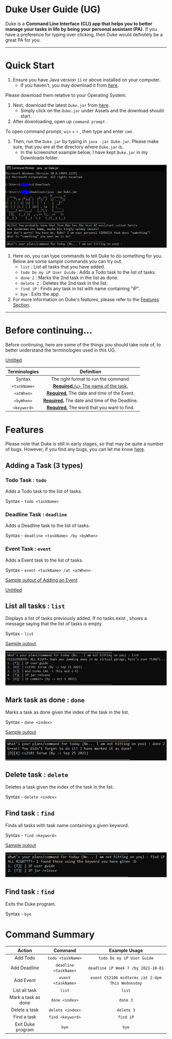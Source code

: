 # Duke User Guide (UG)

Duke is a **Command Line Interface (CLI) app that helps you to better manage your tasks in life by being your personal assistant (PA).** If you have a preference for typing over clicking, then Duke would definitely be a great PA for you.

---

# Quick Start

1. Ensure you have Java version `11` or above installed on your computer.
    - If you haven't, you may download it from [here](https://www.oracle.com/java/technologies/downloads/#java11-linux).

Please download them relative to your Operating System.

1. Next, download the latest `Duke.jar` from [here](https://github.com/Kair0s3/ip/releases).
    - Simply click on the `Duke.jar` under Assets and the download should start.
2. After downloading, open up `command prompt` .

To open command prompt, `win` + `r` , then type and enter `cmd` .

1. Then, run the `Duke.jar` by typing in `java -jar Duke.jar`. Please make sure, that you are at the directory where `Duke.jar` is.
    - In the screenshot example below, I have kept `Duke.jar` in my Downloads folder.

![Untitled](images/Untitled.png)

1. Here on, you can type commands to tell Duke to do something for you. Below are some sample commands you can try out.
    - `list` : List all tasks that you have added.
    - `todo Do my iP User Guide` : Adds a Todo task to the list of tasks.
    - `done 2` : Marks the 2nd task in the list as done.
    - `delete 2` : Deletes the 2nd task in the list.
    - `find iP` : Finds any task in list with name containing "iP".
    - `bye` : Exits the app.
2. For more information on Duke's features, please refer to the [Features Section]().

---

# Before continuing...

Before continuing, here are some of the things you should take note of, to better understand the terminologies used in this UG.

[Untitled](https://www.notion.so/11926973ff514fe3b262981e8c1a7130)

| Terminologies | Definition |
|:-------------:|:----------:|
| Syntax | The right format to run the command. |
| `<taskName>` | <u>**Required.**/u> The name of the task. |
| `<atWhen>` | <u>**Required.**</u> The date and time of the Event. |
| `<byWhen>` | <u>**Required.**</u> The date and time of the Deadline. |
| `<keyword>` | <u>**Required.**</u> The word that you want to find. |

# Features
Please note that Duke is still in early stages, so that may be quite a number of bugs. However, if you find any bugs, you can let me know [here](https://github.com/Kair0s3/ip/issues).

## Adding a Task (3 types)

### Todo Task : `todo`

Adds a Todo task to the list of tasks.

Syntax - `todo <taskName>`

### Deadline Task : `deadline`

Adds a Deadline task to the list of tasks.

Syntax - `deadline <taskName> /by <byWhen>`

### Event Task : `event`

Adds a Event task to the list of tasks.

Syntax - `event <taskName> /at <atWhen>`

<u>Sample output of Adding an Event</u>

[Untitled](images/Untitled%201.png)

## List all tasks : `list`

Displays a list of tasks previously added. If no tasks exist , shows a message saying that the list of tasks is empty.

Syntax - `list`

<u>Sample output</u>

![Untitled](images/Untitled%202.png)

## Mark task as done : `done`

Marks a task as done given the index of the task in the list.

Syntax - `done <index>`

<u>Sample output</u>

![Untitled](images/Untitled%203.png)

## Delete task : `delete`

Deletes a task given the index of the task in the list.

Syntax - `delete <index>`

## Find task : `find`

Finds all tasks with task name containing a given keyword.

Syntax - `find <keyword>`

<u>Sample output</u>

![Untitled](images/Untitled%204.png)

## Find task : `find`

Exits the Duke program.

Syntax - `bye`

# Command Summary

| Action | Command | Example Usage |
|:------:|:-------:|:-------------:|
| Add Todo | `todo <taskName>` | `todo Do my iP User Guide` |
| Add Deadline | `deadline <taskName>` | `deadline iP Week 7 /by 2021-10-01` |
| Add Event | `event <taskName>` | `event CS2106 midterms /at 2-4pm This Wednesday` |
| List all task | `list` | `list` |
| Mark a task as done | `done <index>` | `done 3` |
| Delete a task | `delete <index>` | `delete 3` |
| Find a task | `find <keyword>` | `find iP` |
| Exit Duke program | `bye` | `bye` |